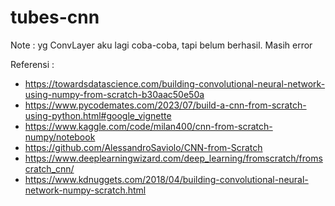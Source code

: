 # tubes-cnn

Note : yg ConvLayer aku lagi coba-coba, tapi belum berhasil. Masih error

Referensi : 
- https://towardsdatascience.com/building-convolutional-neural-network-using-numpy-from-scratch-b30aac50e50a
- https://www.pycodemates.com/2023/07/build-a-cnn-from-scratch-using-python.html#google_vignette
- https://www.kaggle.com/code/milan400/cnn-from-scratch-numpy/notebook
- https://github.com/AlessandroSaviolo/CNN-from-Scratch
- https://www.deeplearningwizard.com/deep_learning/fromscratch/fromscratch_cnn/
- https://www.kdnuggets.com/2018/04/building-convolutional-neural-network-numpy-scratch.html
